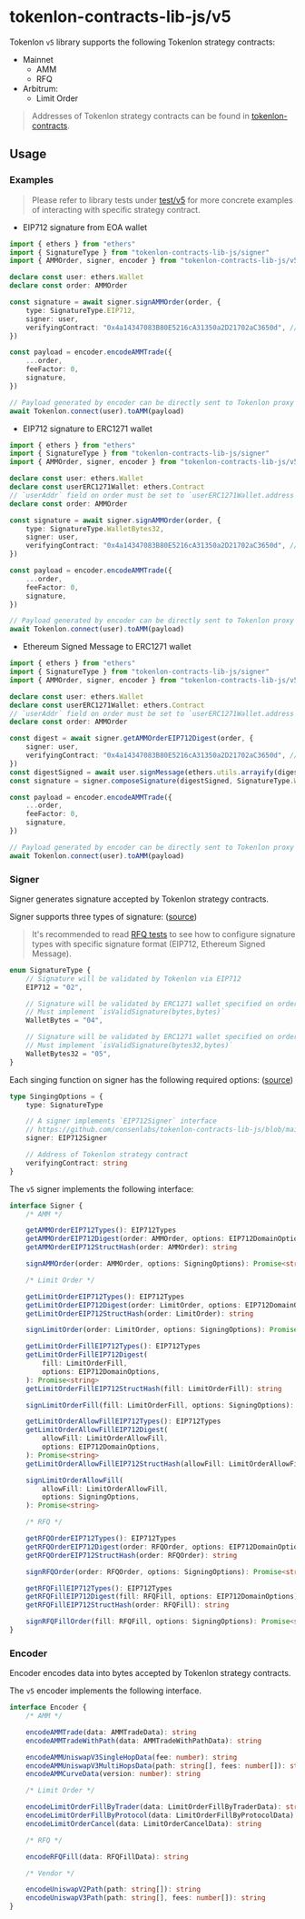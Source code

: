# tokenlon-contracts-lib-js/v5

Tokenlon `v5` library supports the following Tokenlon strategy contracts:

-   Mainnet
    -   AMM
    -   RFQ
-   Arbitrum:
    -   Limit Order

> Addresses of Tokenlon strategy contracts can be found in [tokenlon-contracts](https://github.com/consenlabs/tokenlon-contracts).

## Usage

### Examples

> Please refer to library tests under [test/v5](https://github.com/consenlabs/tokenlon-contracts-lib-js/blob/main/test/v5/) for more concrete examples of interacting with specific strategy contract.

-   EIP712 signature from EOA wallet

```typescript
import { ethers } from "ethers"
import { SignatureType } from "tokenlon-contracts-lib-js/signer"
import { AMMOrder, signer, encoder } from "tokenlon-contracts-lib-js/v5"

declare const user: ethers.Wallet
declare const order: AMMOrder

const signature = await signer.signAMMOrder(order, {
    type: SignatureType.EIP712,
    signer: user,
    verifyingContract: "0x4a14347083B80E5216cA31350a2D21702aC3650d", // Address of AMMWrapperWithPath
})

const payload = encoder.encodeAMMTrade({
    ...order,
    feeFactor: 0,
    signature,
})

// Payload generated by encoder can be directly sent to Tokenlon proxy
await Tokenlon.connect(user).toAMM(payload)
```

-   EIP712 signature to ERC1271 wallet

```typescript
import { ethers } from "ethers"
import { SignatureType } from "tokenlon-contracts-lib-js/signer"
import { AMMOrder, signer, encoder } from "tokenlon-contracts-lib-js/v5"

declare const user: ethers.Wallet
declare const userERC1271Wallet: ethers.Contract
// `userAddr` field on order must be set to `userERC1271Wallet.address`
declare const order: AMMOrder

const signature = await signer.signAMMOrder(order, {
    type: SignatureType.WalletBytes32,
    signer: user,
    verifyingContract: "0x4a14347083B80E5216cA31350a2D21702aC3650d", // Address of AMMWrapperWithPath
})

const payload = encoder.encodeAMMTrade({
    ...order,
    feeFactor: 0,
    signature,
})

// Payload generated by encoder can be directly sent to Tokenlon proxy
await Tokenlon.connect(user).toAMM(payload)
```

-   Ethereum Signed Message to ERC1271 wallet

```typescript
import { ethers } from "ethers"
import { SignatureType } from "tokenlon-contracts-lib-js/signer"
import { AMMOrder, signer, encoder } from "tokenlon-contracts-lib-js/v5"

declare const user: ethers.Wallet
declare const userERC1271Wallet: ethers.Contract
// `userAddr` field on order must be set to `userERC1271Wallet.address`
declare const order: AMMOrder

const digest = await signer.getAMMOrderEIP712Digest(order, {
    signer: user,
    verifyingContract: "0x4a14347083B80E5216cA31350a2D21702aC3650d", // Address of AMMWrapperWithPath
})
const digestSigned = await user.signMessage(ethers.utils.arrayify(digest))
const signature = signer.composeSignature(digestSigned, SignatureType.WalletBytes32)

const payload = encoder.encodeAMMTrade({
    ...order,
    feeFactor: 0,
    signature,
})

// Payload generated by encoder can be directly sent to Tokenlon proxy
await Tokenlon.connect(user).toAMM(payload)
```

### Signer

Signer generates signature accepted by Tokenlon strategy contracts.

Signer supports three types of signature: ([source](https://github.com/consenlabs/tokenlon-contracts-lib-js/blob/main/src/signer/types.ts#L3-L7))

> It's recommended to read [RFQ tests](https://github.com/consenlabs/tokenlon-contracts-lib-js/blob/main/test/v5/RFQ.ts#L19) to see how to configure signature types with specific signature format (EIP712, Ethereum Signed Message).

```typescript
enum SignatureType {
    // Signature will be validated by Tokenlon via EIP712
    EIP712 = "02",

    // Signature will be validated by ERC1271 wallet specified on order.
    // Must implement `isValidSignature(bytes,bytes)`
    WalletBytes = "04",

    // Signature will be validated by ERC1271 wallet specified on order.
    // Must implement `isValidSignature(bytes32,bytes)`
    WalletBytes32 = "05",
}
```

Each singing function on signer has the following required options: ([source](https://github.com/consenlabs/tokenlon-contracts-lib-js/blob/main/src/signer/types.ts#L9-L11))

```typescript
type SingingOptions = {
    type: SignatureType

    // A signer implements `EIP712Signer` interface
    // https://github.com/consenlabs/tokenlon-contracts-lib-js/blob/main/src/signer/types.ts#L29-L33
    signer: EIP712Signer

    // Address of Tokenlon strategy contract
    verifyingContract: string
}
```

The `v5` signer implements the following interface:

```typescript
interface Signer {
    /* AMM */

    getAMMOrderEIP712Types(): EIP712Types
    getAMMOrderEIP712Digest(order: AMMOrder, options: EIP712DomainOptions): Promise<string>
    getAMMOrderEIP712StructHash(order: AMMOrder): string

    signAMMOrder(order: AMMOrder, options: SigningOptions): Promise<string>

    /* Limit Order */

    getLimitOrderEIP712Types(): EIP712Types
    getLimitOrderEIP712Digest(order: LimitOrder, options: EIP712DomainOptions): Promise<string>
    getLimitOrderEIP712StructHash(order: LimitOrder): string

    signLimitOrder(order: LimitOrder, options: SigningOptions): Promise<string>

    getLimitOrderFillEIP712Types(): EIP712Types
    getLimitOrderFillEIP712Digest(
        fill: LimitOrderFill,
        options: EIP712DomainOptions,
    ): Promise<string>
    getLimitOrderFillEIP712StructHash(fill: LimitOrderFill): string

    signLimitOrderFill(fill: LimitOrderFill, options: SigningOptions): Promise<string>

    getLimitOrderAllowFillEIP712Types(): EIP712Types
    getLimitOrderAllowFillEIP712Digest(
        allowFill: LimitOrderAllowFill,
        options: EIP712DomainOptions,
    ): Promise<string>
    getLimitOrderAllowFillEIP712StructHash(allowFill: LimitOrderAllowFill): string

    signLimitOrderAllowFill(
        allowFill: LimitOrderAllowFill,
        options: SigningOptions,
    ): Promise<string>

    /* RFQ */

    getRFQOrderEIP712Types(): EIP712Types
    getRFQOrderEIP712Digest(order: RFQOrder, options: EIP712DomainOptions): Promise<string>
    getRFQOrderEIP712StructHash(order: RFQOrder): string

    signRFQOrder(order: RFQOrder, options: SigningOptions): Promise<string>

    getRFQFillEIP712Types(): EIP712Types
    getRFQFillEIP712Digest(fill: RFQFill, options: EIP712DomainOptions): Promise<string>
    getRFQFillEIP712StructHash(order: RFQFill): string

    signRFQFillOrder(fill: RFQFill, options: SigningOptions): Promise<string>
}
```

### Encoder

Encoder encodes data into bytes accepted by Tokenlon strategy contracts.

The `v5` encoder implements the following interface.

```typescript
interface Encoder {
    /* AMM */

    encodeAMMTrade(data: AMMTradeData): string
    encodeAMMTradeWithPath(data: AMMTradeWithPathData): string

    encodeAMMUniswapV3SingleHopData(fee: number): string
    encodeAMMUniswapV3MultiHopsData(path: string[], fees: number[]): string
    encodeAMMCurveData(version: number): string

    /* Limit Order */

    encodeLimitOrderFillByTrader(data: LimitOrderFillByTraderData): string
    encodeLimitOrderFillByProtocol(data: LimitOrderFillByProtocolData): string
    encodeLimitOrderCancel(data: LimitOrderCancelData): string

    /* RFQ */

    encodeRFQFill(data: RFQFillData): string

    /* Vendor */

    encodeUniswapV2Path(path: string[]): string
    encodeUniswapV3Path(path: string[], fees: number[]): string
}
```
